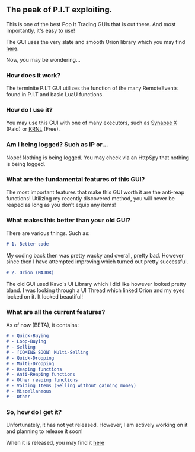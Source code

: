 ## The peak of P.I.T exploiting.

This is one of the best Pop It Trading GUIs that is out there. And most importantly, it's easy to use!

The GUI uses the very slate and smooth Orion library which you may find [here](https://github.com/shlexware/Orion).

Now, you may be wondering...

### How does it work?

The terminite P.I.T GUI utilizes the function of the many RemoteEvents found in P.I.T and basic LuaU functions.

### How do I use it?

You may use this GUI with one of many executors, such as [Synapse X](https://x.synapse.to) (Paid) or [KRNL](https://krnl.place) (Free).

### Am I being logged? Such as IP or...

Nope! Nothing is being logged. You may check via an HttpSpy that nothing is being logged.

### What are the fundamental features of this GUI?

The most important features that make this GUI worth it are the anti-reap functions! Utilizing my recently discovered method, you will never be reaped as long as you don't equip any items!

### What makes this better than your old GUI?

There are various things. Such as:
```markdown
# 1. Better code
```
My coding back then was pretty wacky and overall, pretty bad. However since then I have attempted improving which turned out pretty successful.

```markdown
# 2. Orion (MAJOR)
```
The old GUI used Kavo's UI Library which I did like however looked pretty bland. I was looking through a UI Thread which linked Orion and my eyes locked on it. It looked beautiful!

### What are all the current features?

As of now (BETA), it contains:
```markdown
# - Quick-Buying
# - Loop-Buying
# - Selling
# - [COMING SOON] Multi-Selling
# - Quick-Dropping
# - Multi-Dropping
# - Reaping functions
# - Anti-Reaping functions
# - Other reaping functions
# - Voiding Items (Selling without gaining money)
# - Miscellaneous
# - Other
```

### So, how do I get it?

Unfortunately, it has not yet released. However, I am actively working on it and planning to release it soon!

When it is released, you may find it [here](https://terminite1.github.io/PopItTradingGUI/release.html)
